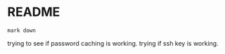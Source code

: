 # README #
`mark down`

trying to see if password caching is working.
trying if ssh key is working.
